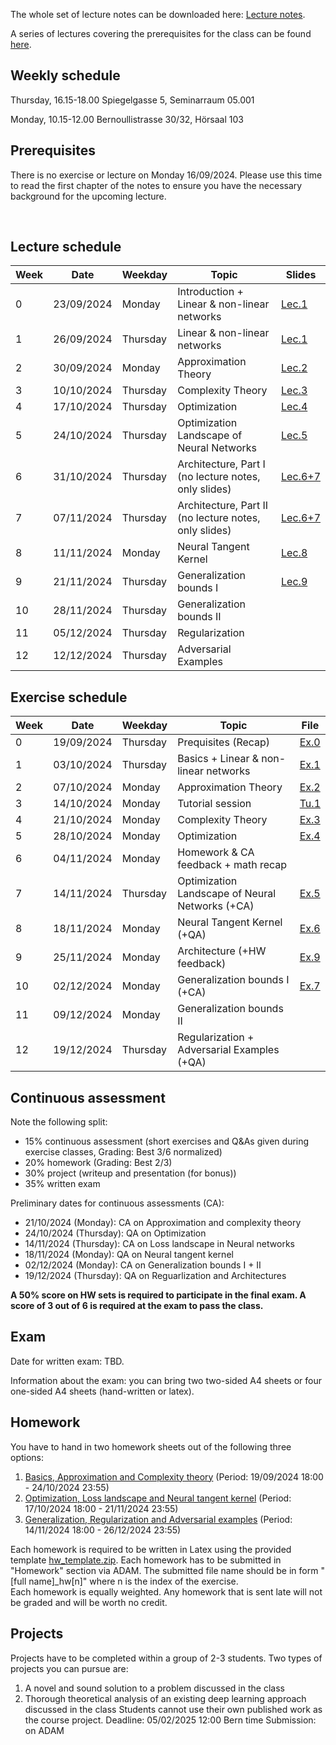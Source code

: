 The whole set of lecture notes can be downloaded here: [Lecture notes](notes/lecture_notes.pdf).

A series of lectures covering the prerequisites for the class can be found [here](https://www.youtube.com/watch?v=Cz1sCRX5tek&list=PLvs1S8_6mIiW4ZXRHlHlLDPACSmdUPnZ9).

## Weekly schedule
Thursday, 16.15-18.00 
Spiegelgasse 5, Seminarraum 05.001

Monday, 10.15-12.00 
Bernoullistrasse 30/32, Hörsaal 103


## Prerequisites
There is no exercise or lecture on Monday 16/09/2024. Please use this time to read the first chapter of the notes to ensure you have the necessary background for the upcoming lecture.



&nbsp;

## Lecture schedule

| Week    | Date       | Weekday | Topic                                            | Slides                                   |
|---------|------------|---------|--------------------------------------------------|------------------------------------------|
| 0       | 23/09/2024 | Monday  | Introduction + Linear & non-linear networks      | [Lec.1](slides_2024/01_introduction.pdf) |
| 1       | 26/09/2024 | Thursday| Linear & non-linear networks                     | [Lec.1](slides_2024/01_introduction.pdf) |               
| 2       | 30/09/2024 | Monday  | Approximation Theory                             | [Lec.2](slides_2024/02_approximation.pdf)|           
| 3       | 10/10/2024 | Thursday| Complexity Theory                                | [Lec.3](slides_2024/03_complexity.pdf)   |           
| 4       | 17/10/2024 | Thursday| Optimization                                     | [Lec.4](slides_2024/04_optimization.pdf) |           
| 5       | 24/10/2024 | Thursday| Optimization Landscape of Neural Networks        | [Lec.5](slides_2024/05_landscape.pdf)    |          
| 6       | 31/10/2024 | Thursday| Architecture, Part I (no lecture notes, only slides)   | [Lec.6+7](slides_2024/06+07_architecture.pdf) |           
| 7       | 07/11/2024 | Thursday| Architecture, Part II (no lecture notes, only slides)  | [Lec.6+7](slides_2024/06+07_architecture.pdf) |           
| 8       | 11/11/2024 | Monday  | Neural Tangent Kernel                            | [Lec.8](slides_2024/08_NTK.pdf)|           
| 9       | 21/11/2024 | Thursday|     Generalization bounds I                      | [Lec.9](slides_2024/09_generalization.pdf)|           
| 10      | 28/11/2024 | Thursday| Generalization bounds II                             |        |           
| 11      | 05/12/2024 | Thursday| Regularization                              |        |           
| 12      | 12/12/2024 | Thursday| Adversarial Examples                           |        |           
       

## Exercise schedule

| Week     | Date       | Weekday | Topic                                            | File                                                   |
|----------|------------|---------|--------------------------------------------------|--------------------------------------------------------|
| 0        | 19/09/2024 | Thursday| Prequisites (Recap)                              |[Ex.0](exercises_2024/Exercise00_2024_deep_learning.pdf)|
| 1        | 03/10/2024 | Thursday| Basics + Linear & non-linear networks            |[Ex.1](exercises_2024/Exercise01_2024_deep_learning.pdf)|           
| 2        | 07/10/2024 | Monday  | Approximation Theory                             |[Ex.2](exercises_2024/Exercise02_2024_deep_learning.pdf)|           
| 3        | 14/10/2024 | Monday  | Tutorial session                                 |[Tu.1](exercises_2024/Tutorial01_2024_deep_learning.ipynb)|           
| 4        | 21/10/2024 | Monday  | Complexity Theory                                |[Ex.3](exercises_2024/Exercise03_2024_deep_learning.pdf)|           
| 5        | 28/10/2024 | Monday  | Optimization                                     |[Ex.4](exercises_2024/Exercise04_2024_deep_learning.pdf)|          
| 6        | 04/11/2024 | Monday  | Homework & CA feedback + math recap              |     |           
| 7        | 14/11/2024 | Thursday| Optimization Landscape of Neural Networks (+CA)  |[Ex.5](exercises_2024/Exercise05_2024_deep_learning.pdf)|         
| 8        | 18/11/2024 | Monday  | Neural Tangent Kernel                     (+QA)  |[Ex.6](exercises_2024/Exercise06_2024_deep_learning.pdf)|           
| 9        | 25/11/2024 | Monday  | Architecture                     (+HW feedback)  |[Ex.9](exercises_2024/Exercise09_2024_deep_learning.pdf)|           
| 10       | 02/12/2024 | Monday  | Generalization bounds I                   (+CA)  |[Ex.7](exercises_2024/Exercise07_2024_deep_learning.pdf)|           
| 11       | 09/12/2024 | Monday  | Generalization bounds II                         |      |           
| 12       | 19/12/2024 | Thursday| Regularization + Adversarial Examples     (+QA)  |      |           


## Continuous assessment

Note the following split:
- 15% continuous assessment (short exercises and Q&As given during exercise classes, Grading: Best 3/6 normalized)
- 20% homework (Grading: Best 2/3)
- 30% project (writeup and presentation (for bonus))
- 35% written exam

Preliminary dates for continuous assessments (CA): 
- 21/10/2024 (Monday): CA on Approximation and complexity theory
- 24/10/2024 (Thursday): QA on Optimization
- 14/11/2024 (Thursday): CA on Loss landscape in Neural networks
- 18/11/2024 (Monday): QA on Neural tangent kernel
- 02/12/2024 (Monday): CA on Generalization bounds I + II
- 19/12/2024 (Thursday): QA on Reguarlization and Architectures

**A 50% score on HW sets is required to participate in the final exam. A score of 3 out of 6 is required at the exam to pass the class.**

## Exam
Date for written exam: TBD.

Information about the exam: you can bring two two-sided A4 sheets or four one-sided A4 sheets (hand-written or latex).

## Homework
You have to hand in two homework sheets out of the following three options:

1) [Basics, Approximation and Complexity theory](homework_2024/DL2024_HW1.pdf) (Period: 19/09/2024 18:00 - 24/10/2024 23:55)
2) [Optimization, Loss landscape and Neural tangent kernel](homework_2024/DL2024_HW2.pdf)  (Period: 17/10/2024 18:00 - 21/11/2024 23:55)
3) [Generalization, Regularization and Adversarial examples](homework_2024/DL2024_HW3.pdf)  (Period: 14/11/2024 18:00 - 26/12/2024 23:55)

Each homework is required to be written in Latex using the provided template [hw_template.zip](homework_2024/hw_template.zip). Each homework has to be submitted in "Homework" section via ADAM.
The submitted file name should be in form "[full name]_hw[n]" where n is the index of the exercise.  
Each homework is equally weighted. 
Any homework that is sent late will not be graded and will be worth no credit. 

## Projects
Projects have to be completed within a group of 2-3 students. Two types of projects you can pursue are:
1) A novel and sound solution to a problem discussed in the class
2) Thorough theoretical analysis of an existing deep learning approach discussed in the class
Students cannot use their own published work as the course project.
Deadline: 05/02/2025 12:00 Bern time
Submission: on ADAM




